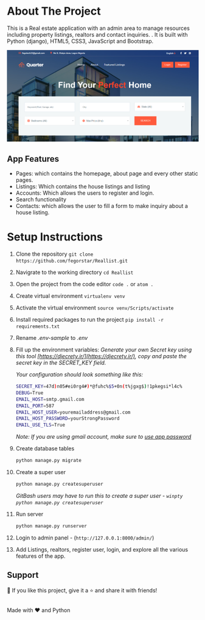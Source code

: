 # About The Project
This is a Real estate application with an admin area to manage resources including property listings, realtors and contact inquiries. . It is built with Python (django), HTML5, CSS3, JavaScript and Bootstrap.

<img src="https://github.com/fegorstar/Reallist/blob/master/reallist/static/img/homepage.PNG">


## App Features
- Pages: which contains the homepage, about page and every other static pages.
- Listings: Which contains the house listings and listing
- Accounts: Which allows the users to register and login.
- Search functionality
- Contacts: which allows the user to fill a form to make inquiry about a house listing.

# Setup Instructions
1. Clone the repository `git clone https://github.com/fegorstar/Reallist.git`
2. Navigrate to the working directory `cd Reallist`
3. Open the project from the code editor `code .` or `atom .`
4. Create virtual environment `virtualenv venv`
5. Activate the virtual environment `source venv/Scripts/activate`
6. Install required packages to run the project `pip install -r requirements.txt`
7. Rename _.env-sample_ to _.env_
8. Fill up the environment variables:
    _Generate your own Secret key using this tool [https://djecrety.ir/](https://djecrety.ir/), copy and paste the secret key in the SECRET_KEY field._

    _Your configuration should look something like this:_
    ```sh
    SECRET_KEY=47d)n05#ei0rg4#)*@fuhc%$5+0n(t%jgxg$)!1pkegsi*l4c%
    DEBUG=True
    EMAIL_HOST=smtp.gmail.com
    EMAIL_PORT=587
    EMAIL_HOST_USER=youremailaddress@gmail.com
    EMAIL_HOST_PASSWORD=yourStrongPassword
    EMAIL_USE_TLS=True
    ```
    _Note: If you are using gmail account, make sure to [use app password](https://support.google.com/accounts/answer/185833)_
9. Create database tables
    ```sh
    python manage.py migrate
    ```
10. Create a super user
    ```sh
    python manage.py createsuperuser
    ```
    _GitBash users may have to run this to create a super user - `winpty python manage.py createsuperuser`_
11. Run server
    ```sh
    python manage.py runserver
    ```
12. Login to admin panel - (`http://127.0.0.1:8000/admin/`)
13. Add Listings, realtors, register user, login, and explore all the various features of the app.


## Support
💙 If you like this project, give it a ⭐ and share it with friends!

##
Made with ❤️ and Python
